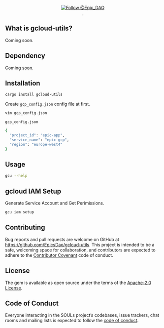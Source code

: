 <p align="center">
  <a href="https://twitter.com/intent/follow?screen_name=Epic_DAO">
    <img src="https://img.shields.io/twitter/follow/Epic_DAO.svg?label=Follow%20@Epic_DAO" alt="Follow @Epic_DAO" />
  </a>
  <br/>

  <a aria-label="License" href="https://github.com/EpicsDao/epic/blob/master/LICENSE.txt">
    <img alt="" src="https://badgen.net/badge/license/Apache/blue">
  </a>
    <a aria-label="Code of Conduct" href="https://github.com/EpicsDao/epic/blob/master/CODE_OF_CONDUCT.md">
    <img alt="" src="https://img.shields.io/badge/Contributor%20Covenant-2.1-4baaaa.svg">
  </a>
</p>


## What is gcloud-utils?
Coming soon.

## Dependency
Coming soon.

## Installation
```bash
cargo install gcloud-utils
```

Create `gcp_config.json` config file at first.
```bash
vim gcp_config.json
```

`gcp_config.json`
```bash
{
  "project_id": "epic-app",
  "service_name": "epic-gcp",
  "region": "europe-west4"
}
```

## Usage

```bash
gcu --help
```

## gcloud IAM Setup
Generate Service Account and Get Perimissions.

```bash
gcu iam setup
```

## Contributing

Bug reports and pull requests are welcome on GitHub at https://github.com/EpicsDao/gcloud-utils. This project is intended to be a safe, welcoming space for collaboration, and contributors are expected to adhere to the [Contributor Covenant](http://contributor-covenant.org) code of conduct.

## License

The gem is available as open source under the terms of the [Apache-2.0 License](https://www.apache.org/licenses/LICENSE-2.0).

## Code of Conduct

Everyone interacting in the SOULs project’s codebases, issue trackers, chat rooms and mailing lists is expected to follow the [code of conduct](https://github.com/EpicsDao/gcloud-utils/blob/master/CODE_OF_CONDUCT.md).
